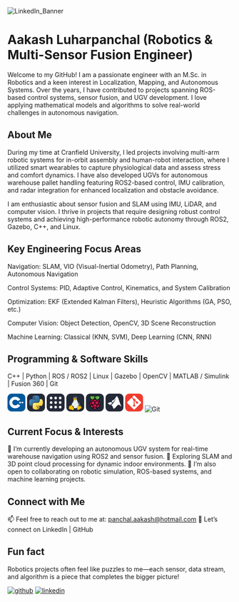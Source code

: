 ![LinkedIn_Banner](https://github.com/user-attachments/assets/b00dcedc-5f64-4166-b088-901736dc74a6)
 
 # Aakash Luharpanchal (Robotics & Multi-Sensor Fusion Engineer)

Welcome to my GitHub! I am a passionate engineer with an M.Sc. in Robotics and a keen interest in Localization, Mapping, and Autonomous Systems. Over the years, I have contributed to projects spanning ROS-based control systems, sensor fusion, and UGV development. I love applying mathematical models and algorithms to solve real-world challenges in autonomous navigation.

 ## About Me
During my time at Cranfield University, I led projects involving multi-arm robotic systems for in-orbit assembly and human-robot interaction, where I utilized smart wearables to capture physiological data and assess stress and comfort dynamics. I have also developed UGVs for autonomous warehouse pallet handling featuring ROS2-based control, IMU calibration, and radar integration for enhanced localization and obstacle avoidance.

I am enthusiastic about sensor fusion and SLAM using IMU, LiDAR, and computer vision. I thrive in projects that require designing robust control systems and achieving high-performance robotic autonomy through ROS2, Gazebo, C++, and Linux.

## Key Engineering Focus Areas

Navigation: SLAM, VIO (Visual-Inertial Odometry), Path Planning, Autonomous Navigation

Control Systems: PID, Adaptive Control, Kinematics, and System Calibration

Optimization: EKF (Extended Kalman Filters), Heuristic Algorithms (GA, PSO, etc.)

Computer Vision: Object Detection, OpenCV, 3D Scene Reconstruction

Machine Learning: Classical (KNN, SVM), Deep Learning (CNN, RNN)

## Programming & Software Skills
C++ | Python | ROS / ROS2 | Linux | Gazebo | OpenCV | MATLAB / Simulink | Fusion 360 | Git
<div>
    <img src="https://github.com/tandpfun/skill-icons/blob/main/icons/CPP.svg" alt="cpp" width="40" height="40"/>
    <img src="https://github.com/tandpfun/skill-icons/blob/main/icons/Python-Dark.svg" alt="python" width="40" height="40"/>
    <img src="https://github.com/tandpfun/skill-icons/blob/main/icons/ROS-Dark.svg" alt="ros" width="40" height="40"/>
    <img src="https://github.com/tandpfun/skill-icons/blob/main/icons/Linux-Dark.svg" alt="linux" width="40" height="40"/>
    <img src="https://github.com/tandpfun/skill-icons/blob/main/icons/RaspberryPi-Dark.svg" alt="RPi" width="40" height="40"/>
    <img src="https://github.com/tandpfun/skill-icons/blob/main/icons/Matlab-Dark.svg" alt="matlab" width="40" height="40"/>
    <img src="https://github.com/tandpfun/skill-icons/blob/main/icons/Git.svg" alt="Git" width="40" height="40"/>
    <img src="https://github.com/tandpfun/skill-icons/blob/main/icons/androidstudio.svg" alt="Git" width="40" height="40"/>
</div>

## Current Focus & Interests
🔭 I’m currently developing an autonomous UGV system for real-time warehouse navigation using ROS2 and sensor fusion.
🌱 Exploring SLAM and 3D point cloud processing for dynamic indoor environments.
💬 I’m also open to collaborating on robotic simulation, ROS-based systems, and machine learning projects.

## Connect with Me
📫 Feel free to reach out to me at: panchal.aakash@hotmail.com
👔 Let’s connect on LinkedIn | GitHub

## Fun fact 
Robotics projects often feel like puzzles to me—each sensor, data stream, and algorithm is a piece that completes the bigger picture!

[<img src='https://cdn.jsdelivr.net/npm/simple-icons@3.0.1/icons/github.svg' alt='github' height='40'>](https://github.com/Aakashluharpanchal)  [<img src='https://cdn.jsdelivr.net/npm/simple-icons@3.0.1/icons/linkedin.svg' alt='linkedin' height='40'>](https://www.linkedin.com/in/luharpanchal/)  
